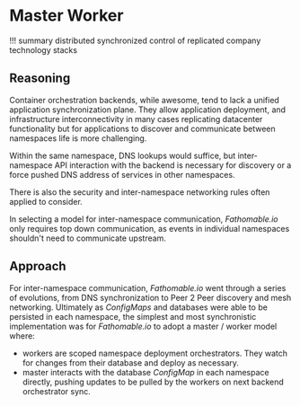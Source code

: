 # Master Worker

!!! summary distributed synchronized control of replicated company technology stacks

## Reasoning

Container orchestration backends, while awesome, tend to lack a unified application synchronization plane. They allow application deployment, and infrastructure interconnectivity in many cases replicating datacenter functionality but for applications to discover and communicate between namespaces life is more challenging.

Within the same namespace, DNS lookups would suffice, but inter-namespace API interaction with the backend is necessary for discovery or a force pushed DNS address of services in other namespaces.

There is also the security and inter-namespace networking rules often applied to consider.

In selecting a model for inter-namespace communication, _Fathomable.io_ only requires top down communication, as events in individual namespaces shouldn't need to communicate upstream.

## Approach

For inter-namespace communication, _Fathomable.io_ went through a series of evolutions, from DNS synchronization to Peer 2 Peer discovery and mesh networking. Ultimately as _ConfigMaps_ and databases were able to be persisted in each namespace, the simplest and most synchronistic implementation was for _Fathomable.io_ to adopt a master / worker model where:

* workers are scoped namespace deployment orchestrators. They watch for changes from their database and deploy as necessary.
* master interacts with the database _ConfigMap_ in each namespace directly, pushing updates to be pulled by the workers on next backend orchestrator sync.
